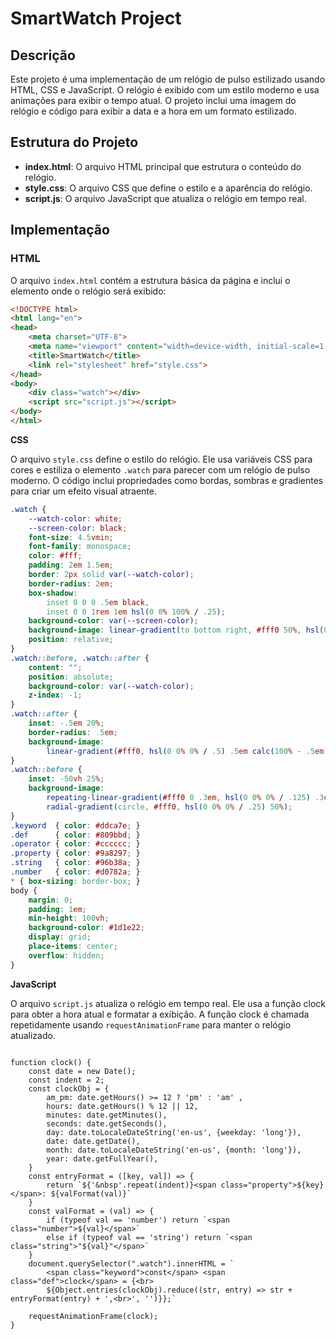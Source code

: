 # SmartWatch Project

## Descrição

Este projeto é uma implementação de um relógio de pulso estilizado usando HTML, CSS e JavaScript. O relógio é exibido com um estilo moderno e usa animações para exibir o tempo atual. O projeto inclui uma imagem do relógio e código para exibir a data e a hora em um formato estilizado.

## Estrutura do Projeto

- **index.html**: O arquivo HTML principal que estrutura o conteúdo do relógio.
- **style.css**: O arquivo CSS que define o estilo e a aparência do relógio.
- **script.js**: O arquivo JavaScript que atualiza o relógio em tempo real.

## Implementação

### HTML

O arquivo `index.html` contém a estrutura básica da página e inclui o elemento onde o relógio será exibido:

```html
<!DOCTYPE html>
<html lang="en">
<head>
    <meta charset="UTF-8">
    <meta name="viewport" content="width=device-width, initial-scale=1.0">
    <title>SmartWatch</title>
    <link rel="stylesheet" href="style.css">
</head>
<body>
    <div class="watch"></div>
    <script src="script.js"></script>
</body>
</html>
````

**CSS**

O arquivo `style.css` define o estilo do relógio. Ele usa variáveis CSS para cores e estiliza o elemento `.watch` para parecer com um relógio de pulso moderno. O código inclui propriedades como bordas, sombras e gradientes para criar um efeito visual atraente.

```css
.watch {
    --watch-color: white;
    --screen-color: black;  
    font-size: 4.5vmin;
    font-family: monospace;
    color: #fff;
    padding: 2em 1.5em;
    border: 2px solid var(--watch-color);
    border-radius: 2em;
    box-shadow:
        inset 0 0 0 .5em black,
        inset 0 0 1rem 1em hsl(0 0% 100% / .25);
    background-color: var(--screen-color);
    background-image: linear-gradient(to bottom right, #fff0 50%, hsl(0 0% 100% / .25));
    position: relative;
}
.watch::before, .watch::after {
    content: "";
    position: absolute;
    background-color: var(--watch-color);
    z-index: -1;
}
.watch::after {
    inset: -.5em 20%;
    border-radius: .5em;
    background-image: 
        linear-gradient(#fff0, hsl(0 0% 0% / .5) .5em calc(100% - .5em), #fff0);
}
.watch::before {
    inset: -50vh 25%;
    background-image: 
        repeating-linear-gradient(#fff0 0 .3em, hsl(0 0% 0% / .125) .3em .5em, #fff0 .5em .8em),
        radial-gradient(circle, #fff0, hsl(0 0% 0% / .25) 50%);
}
.keyword  { color: #ddca7e; }
.def      { color: #809bbd; }
.operator { color: #cccccc; }
.property { color: #9a8297; }
.string   { color: #96b38a; }
.number   { color: #d0782a; }
* { box-sizing: border-box; }
body { 
    margin: 0;
    padding: 1em;
    min-height: 100vh;
    background-color: #1d1e22;
    display: grid;
    place-items: center;
    overflow: hidden;
}
````

**JavaScript**

O arquivo `script.js` atualiza o relógio em tempo real. Ele usa a função clock para obter a hora atual e formatar a exibição. A função clock é chamada repetidamente usando `requestAnimationFrame` para manter o relógio atualizado.

```clock();

function clock() {
    const date = new Date();
    const indent = 2;
    const clockObj = {
        am_pm: date.getHours() >= 12 ? 'pm' : 'am' ,
        hours: date.getHours() % 12 || 12,
        minutes: date.getMinutes(),
        seconds: date.getSeconds(),
        day: date.toLocaleDateString('en-us', {weekday: 'long'}),
        date: date.getDate(),
        month: date.toLocaleDateString('en-us', {month: 'long'}),
        year: date.getFullYear(),
    }
    const entryFormat = ([key, val]) => {
        return `${'&nbsp'.repeat(indent)}<span class="property">${key}</span>: ${valFormat(val)}`
    }
    const valFormat = (val) => {
        if (typeof val == 'number') return `<span class="number">${val}</span>`
        else if (typeof val == 'string') return `<span class="string">"${val}"</span>`
    }
    document.querySelector(".watch").innerHTML = `
        <span class="keyword">const</span> <span class="def">clock</span> = {<br>
        ${Object.entries(clockObj).reduce((str, entry) => str + entryFormat(entry) + ',<br>', '')}};`
    
    requestAnimationFrame(clock);
}
```
